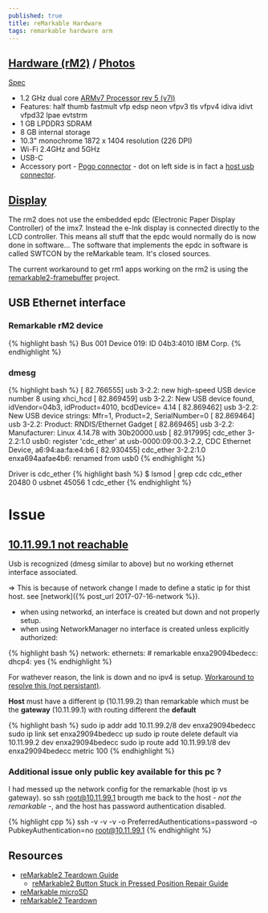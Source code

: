 ```yaml
---
published: true
title: reMarkable Hardware
tags: remarkable hardware arm
---
```

## [Hardware (rM2)](https://remarkable.com/store/remarkable-2) / [Photos](https://www.reddit.com/r/RemarkableTablet/comments/kcqzdy/broke_my_remarkable_2_it_was_knocked_off_the/)
[Spec](https://remarkable.com/#Specifications) 
- 1.2 GHz dual core [ARMv7 Processor rev 5 (v7l)](https://remarkablewiki.com/tech/spe)
- Features: half thumb fastmult vfp edsp neon vfpv3 tls vfpv4 idiva idivt vfpd32 lpae evtstrm
- 1 GB LPDDR3 SDRAM
- 8 GB internal storage
- 10.3” monochrome 1872 x 1404 resolution (226 DPI)
- Wi-Fi 2.4GHz and 5GHz
- USB-C
- Accessory port - [Pogo connector](https://www.reddit.com/r/RemarkableTablet/comments/j9g1d5/rm2_with_an_external_keyboard_accessory_port_usage/) - dot on left side is in fact a [host usb connector](https://imgur.com/gallery/TRuN0jc).

## [Display](https://remarkablewiki.com/tech/rm2_framebuffer)
The rm2 does not use the embedded epdc (Electronic Paper Display Controller) of the imx7. Instead the e-Ink display is connected directly to the LCD controller. This means all stuff that the epdc would normally do is now done in software... The software that implements the epdc in software is called SWTCON by the reMarkable team. It's closed sources.

The current workaround to get rm1 apps working on the rm2 is using the [remarkable2-framebuffer](https://github.com/ddvk/remarkable2-framebuffer) project.


## USB Ethernet interface
### Remarkable rM2 device
{% highlight bash %}
Bus 001 Device 019: ID 04b3:4010 IBM Corp.
{% endhighlight %}

### dmesg
{% highlight bash %}
[   82.766555] usb 3-2.2: new high-speed USB device number 8 using xhci_hcd
[   82.869459] usb 3-2.2: New USB device found, idVendor=04b3, idProduct=4010, bcdDevice= 4.14
[   82.869462] usb 3-2.2: New USB device strings: Mfr=1, Product=2, SerialNumber=0
[   82.869464] usb 3-2.2: Product: RNDIS/Ethernet Gadget
[   82.869465] usb 3-2.2: Manufacturer: Linux 4.14.78 with 30b20000.usb
[   82.917995] cdc_ether 3-2.2:1.0 usb0: register 'cdc_ether' at usb-0000:09:00.3-2.2, CDC Ethernet Device, a6:94:aa:fa:e4:b6
[   82.930455] cdc_ether 3-2.2:1.0 enxa694aafae4b6: renamed from usb0
{% endhighlight %}

Driver is cdc_ether
{% highlight bash %}
$ lsmod | grep cdc
cdc_ether              20480  0
usbnet                 45056  1 cdc_ether
{% endhighlight %}

# Issue
## [10.11.99.1 not reachable](https://remarkablewiki.com/tech/ssh#fedora_33)
Usb is recognized (dmesg similar to above) but no working ethernet interface associated.

=> This is because of network change I made to define a static ip for thist host. see [network]({% post_url 2017-07-16-network %}). 

- when using networkd, an interface is created but down and not properly setup.
- when using NetworkManager no interface is created unless explicitly authorized:

{% highlight bash %}
network:
  ethernets:
    # remarkable
    enxa29094bedecc:
     dhcp4: yes
{% endhighlight %}

For wathever reason, the link is down and no ipv4 is setup. [Workaround to resolve this (not persistant)](https://www.howtogeek.com/657911/how-to-use-the-ip-command-on-linux/).

**Host** must have a different ip (10.11.99.2) than remarkable which  must be the **gateway** (10.11.99.1) with routing different the **default**

{% highlight bash %}
sudo ip addr add 10.11.99.2/8 dev enxa29094bedecc
sudo ip link set enxa29094bedecc up
sudo ip route delete default via 10.11.99.2 dev enxa29094bedecc
sudo ip route add 10.11.99.1/8 dev enxa29094bedecc metric 100
{% endhighlight %}

### Additional issue only public key available for this pc ?
I had messed up the network config for the remarkable (host ip vs gateway). so ssh root@10.11.99.1 brougth me back to the host - _not the remarkable_ -, and the host has password authentication disabled.

{% highlight cpp %}
ssh -v -v -v -o PreferredAuthentications=password -o PubkeyAuthentication=no root@10.11.99.1 
{% endhighlight %}


## Resources
- [reMarkable2 Teardown Guide](https://www.reddit.com/r/RemarkableTablet/comments/l0vq8f/remarkable2_teardown_guide/)
  	- [reMarkable2 Button Stuck in Pressed Position Repair Guide](https://www.reddit.com/r/RemarkableTablet/comments/l0x9y6/remarkable2_button_stuck_in_pressed_position/)
- [reMarkable microSD](http://www.davisr.me/projects/remarkable-microsd/)
- [reMarkable2 Teardown](https://fccid.io/2AMK2-RM110/Internal-Photos/Internal-photos-4523960)
